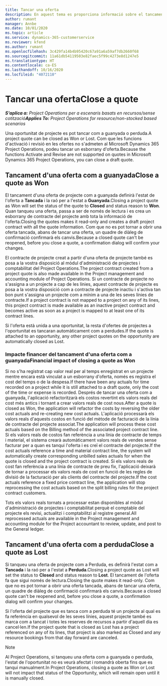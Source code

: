 ```yaml
---
title: Tancar una oferta
description: En aquest tema es proporciona informació sobre el tancament d'ofertes al Project Operations.
author: rumant
manager: Annbe
ms.date: 10/01/2020
ms.topic: article
ms.service: dynamics-365-customerservice
ms.reviewer: kfend
ms.author: rumant
ms.openlocfilehash: 3c429fa14b4b95420c67a91a6a59af7db2660f68
ms.sourcegitcommit: 11a61db54119503e82faec5f99c4273e8d1247e5
ms.translationtype: HT
ms.contentlocale: ca-ES
ms.lasthandoff: 10/16/2020
ms.locfileid: "4072110"
---
```

# <a name="close-a-quote"></a><span data-ttu-id="0ea0d-103">Tancar una oferta</span><span class="sxs-lookup"><span data-stu-id="0ea0d-103">Close a quote</span></span>

<span data-ttu-id="0ea0d-104">_**S'aplica a:** Project Operations per a escenaris basats en recursos/sense cotització_</span><span class="sxs-lookup"><span data-stu-id="0ea0d-104">_**Applies To:** Project Operations for resource/non-stocked based scenarios_</span></span>

<span data-ttu-id="0ea0d-105">Una oportunitat de projecte es pot tancar com a guanyada o perduda.</span><span class="sxs-lookup"><span data-stu-id="0ea0d-105">A project quote can be closed as Won or Lost.</span></span> <span data-ttu-id="0ea0d-106">Com que les funcions d'activació i revisió en les ofertes no s'admeten al Microsoft Dynamics 365 Project Operations, podeu tancar un esborrany d'oferta.</span><span class="sxs-lookup"><span data-stu-id="0ea0d-106">Because the functions Activate and Revise are not supported on quotes in Microsoft Dynamics 365 Project Operations, you can close a draft quote.</span></span>

## <a name="close-a-quote-as-won"></a><span data-ttu-id="0ea0d-107">Tancament d'una oferta com a guanyada</span><span class="sxs-lookup"><span data-stu-id="0ea0d-107">Close a quote as Won</span></span>

<span data-ttu-id="0ea0d-108">El tancament d'una oferta de projecte com a guanyada definirà l'estat de l'oferta a **Tancada** i la raó per a l'estat a **Guanyada**.</span><span class="sxs-lookup"><span data-stu-id="0ea0d-108">Closing a project quote as Won will set the status of the quote to **Closed** and status reason to **Won**.</span></span> <span data-ttu-id="0ea0d-109">Quan tanqueu una oferta, passa a ser de només de lectura i es crea un esborrany de contracte del projecte amb tota la informació de l'oferta.</span><span class="sxs-lookup"><span data-stu-id="0ea0d-109">Closing the quotes makes it read-only and creates a draft project contract with all the quote information.</span></span> <span data-ttu-id="0ea0d-110">Com que no es pot tornar a obrir una oferta tancada, abans de tancar una oferta, un quadre de diàleg de confirmació confirmarà els canvis.</span><span class="sxs-lookup"><span data-stu-id="0ea0d-110">Because a closed quote can't be reopened, before you close a quote, a confirmation dialog will confirm your changes.</span></span>

<span data-ttu-id="0ea0d-111">El contracte de projecte creat a partir d'una oferta de projecte també es posa a la vostra disposició al mòdul d'administració de projectes i comptabilitat del Project Operations.</span><span class="sxs-lookup"><span data-stu-id="0ea0d-111">The project contract created from a project quote is also made available in the Project management and accounting module of Project Operations.</span></span> <span data-ttu-id="0ea0d-112">Si un contracte de projecte no s'assigna a un projecte a cap de les línies, aquest contracte de projecte es posa a la vostra disposició com a contracte de projecte inactiu i s'activa tan bon punt s'assigna un projecte com a mínim a una de les seves línies de contracte.</span><span class="sxs-lookup"><span data-stu-id="0ea0d-112">If a project contract is not mapped to a project on any of its lines, this project contract is made available as an inactive project contract and becomes active as soon as a project is mapped to at least one of its contract lines.</span></span>

<span data-ttu-id="0ea0d-113">Si l'oferta està unida a una oportunitat, la resta d'ofertes de projectes a l'oportunitat es tancaran automàticament com a perdudes.</span><span class="sxs-lookup"><span data-stu-id="0ea0d-113">If the quote is attached to an opportunity, any other project quotes on the opportunity are automatically closed as Lost.</span></span>

### <a name="financial-impact-of-closing-a-quote-as-won"></a><span data-ttu-id="0ea0d-114">Impacte financer del tancament d'una oferta com a guanyada</span><span class="sxs-lookup"><span data-stu-id="0ea0d-114">Financial impact of closing a quote as Won</span></span>

<span data-ttu-id="0ea0d-115">Si no s'ha registrat cap valor real per al temps enregistrat en un projecte mentre encara està vinculat a un esborrany d'oferta, només es registra el cost del temps o de la despesa.</span><span class="sxs-lookup"><span data-stu-id="0ea0d-115">If there have been any actuals for time recorded on a project while it is still attached to a draft quote, only the cost of the time or expense is recorded.</span></span> <span data-ttu-id="0ea0d-116">Després de tancar una oferta com a guanyada, l'aplicació refactoritzarà els costos revertint els valors reals del cost més antics i tornant a crear valors reals de cost nous.</span><span class="sxs-lookup"><span data-stu-id="0ea0d-116">After a quote is closed as Won, the application will refactor the costs by reversing the older cost actuals and re-creating new cost actuals.</span></span> <span data-ttu-id="0ea0d-117">L'aplicació processarà els valors reals d'aquests costos en funció del mètode de facturació de la línia de contracte del projecte associat.</span><span class="sxs-lookup"><span data-stu-id="0ea0d-117">The application will process these cost actuals based on the Billing method of the associated project contract line.</span></span> <span data-ttu-id="0ea0d-118">Si els valors reals de costos fan referència a una línia de contracte de temps i material, el sistema crearà automàticament valors reals de vendes sense facturar per a quan es tanqui l'oferta i es creï el contracte del projecte.</span><span class="sxs-lookup"><span data-stu-id="0ea0d-118">If the cost actuals reference a time and material contract line, the system will automatically create corresponding unbilled sales actuals for when the quote is closed and the project contract is created.</span></span> <span data-ttu-id="0ea0d-119">Si els valors reals de cost fan referència a una línia de contracte de preu fix, l'aplicació deixarà de tornar a processar els valors reals de cost en funció de les regles de divisió de la facturació per als clients del contracte del projecte.</span><span class="sxs-lookup"><span data-stu-id="0ea0d-119">If the cost actuals reference a fixed price contract line, the application will stop reprocessing the cost actuals based on the split billing rules for the project contract customers.</span></span>

<span data-ttu-id="0ea0d-120">Tots els valors reals tornats a processar estan disponibles al mòdul d'administració de projectes i comptabilitat perquè el comptable del projecte els revisi, actualitzi i comptabilitzi al registre general.</span><span class="sxs-lookup"><span data-stu-id="0ea0d-120">All reprocessed actuals are available in the Project management and accounting module for the Project accountant to review, update, and post to the General ledger.</span></span> 

## <a name="close-a-quote-as-lost"></a><span data-ttu-id="0ea0d-121">Tancament d'una oferta com a perduda</span><span class="sxs-lookup"><span data-stu-id="0ea0d-121">Close a quote as Lost</span></span>

<span data-ttu-id="0ea0d-122">Si tanqueu una oferta de projecte com a Perduda, es definirà l'estat com a **Tancada** i la raó per a l'estat a **Perduda**.</span><span class="sxs-lookup"><span data-stu-id="0ea0d-122">Closing a project quote as Lost will set the status to **Closed** and status reason to **Lost**.</span></span> <span data-ttu-id="0ea0d-123">El tancament de l'oferta fa que sigui només de lectura.</span><span class="sxs-lookup"><span data-stu-id="0ea0d-123">Closing the quote makes it read-only.</span></span> <span data-ttu-id="0ea0d-124">Com que no es pot tornar a obrir una oferta tancada, abans de tancar una oferta, un quadre de diàleg de confirmació confirmarà els canvis.</span><span class="sxs-lookup"><span data-stu-id="0ea0d-124">Because a closed quote can't be reopened and, before you close a quote, a confirmation dialog will confirm your changes.</span></span>

<span data-ttu-id="0ea0d-125">Si l'oferta del projecte que es tanca com a perduda té un projecte al qual es fa referència en qualsevol de les seves línies, aquest projecte també es marca com a tancat i totes les reserves de recursos a partir d'aquell dia es cancel·len.</span><span class="sxs-lookup"><span data-stu-id="0ea0d-125">If the project quote that is closed as Lost has a project referenced on any of its lines, that project is also marked as Closed and any resource bookings from that day forward are canceled.</span></span>

> [!NOTE]
> <span data-ttu-id="0ea0d-126">Al Project Operations, si tanqueu una oferta com a guanyada o perduda, l'estat de l'oportunitat no es veurà afectat i romandrà oberta fins que es tanqui manualment.</span><span class="sxs-lookup"><span data-stu-id="0ea0d-126">In Project Operations, closing a quote as Won or Lost will not impact that status of the Opportunity, which will remain open until it is manually closed.</span></span>
